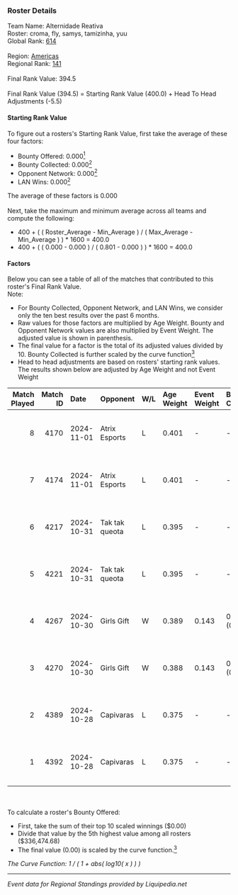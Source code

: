 ### Roster Details<br />
Team Name: Alternidade Reativa<br />
Roster: croma, fly, samys, tamizinha, yuu<br />
Global Rank: [614](../standings_global.md)<br />
<br />
Region: [Americas]( ../standings_americas.md)<br />
Regional Rank: [141]( ../standings_americas.md)<br />
<br />
Final Rank Value:  394.5<br />
<br />
Final Rank Value (394.5) = Starting Rank Value (400.0) + Head To Head Adjustments (-5.5)<br />

#### Starting Rank Value<br />
To figure out a rosters's Starting Rank Value, first take the average of these four factors:<br />
- Bounty Offered: 0.000[<sup>1</sup>](#table2)
- Bounty Collected: 0.000[<sup>2</sup>](#table1)
- Opponent Network: 0.000[<sup>2</sup>](#table1)
- LAN Wins: 0.000[<sup>2</sup>](#table1)

The average of these factors is 0.000<br />
<br />
Next, take the maximum and minimum average across all teams and compute the following:<br />
- 400 + ( ( Roster_Average - Min_Average ) / ( Max_Average - Min_Average ) ) * 1600 = 400.0
- 400 + ( ( 0.000 - 0.000 ) / ( 0.801 - 0.000 ) ) * 1600 = 400.0


#### Factors<br />
Below you can see a table of all of the matches that contributed to this roster's Final Rank Value.<br />
Note:<br />

- For Bounty Collected, Opponent Network, and LAN Wins, we consider only the ten best results over the past 6 months.
- Raw values for those factors are multiplied by Age Weight. Bounty and Opponent Network values are also multiplied by Event Weight. The adjusted value is shown in parenthesis.
- The final value for a factor is the total of its adjusted values divided by 10. Bounty Collected is further scaled by the curve function[<sup>3</sup>](#curveFunction)
- Head to head adjustments are based on rosters' starting rank values. The results shown below are adjusted by Age Weight and not Event Weight
<span id="table1"></span><br />


| Match Played | Match ID | Date       | Opponent       | W/L | Age Weight | Event Weight | Bounty Collected | Opponent Network | LAN Wins  | H2H Adj. | Roster                            |
| -: | -: | :- | :- | :- | :- | :- | :- | :- | :- | -: | :- |
|            8 |     4170 | 2024-11-01 | Atrix Esports  | L   | 0.401      | -            | -                | -                | -         |    -2.13 | croma, fly, samys, tamizinha, yuu |
|            7 |     4174 | 2024-11-01 | Atrix Esports  | L   | 0.401      | -            | -                | -                | -         |    -2.17 | croma, fly, samys, tamizinha, yuu |
|            6 |     4217 | 2024-10-31 | Tak tak queota | L   | 0.395      | -            | -                | -                | -         |    -2.46 | croma, fly, samys, tamizinha, yuu |
|            5 |     4221 | 2024-10-31 | Tak tak queota | L   | 0.395      | -            | -                | -                | -         |    -2.51 | croma, fly, samys, tamizinha, yuu |
|            4 |     4267 | 2024-10-30 | Girls Gift     | W   | 0.389      | 0.143        | 0.000 (0.000)    | 0.000 (0.000)    | 0 (0.000) |     5.81 | croma, fly, samys, tamizinha, yuu |
|            3 |     4270 | 2024-10-30 | Girls Gift     | W   | 0.388      | 0.143        | 0.000 (0.000)    | 0.000 (0.000)    | 0 (0.000) |     6.01 | croma, fly, samys, tamizinha, yuu |
|            2 |     4389 | 2024-10-28 | Capivaras      | L   | 0.375      | -            | -                | -                | -         |    -3.98 | croma, fly, samys, tamizinha, yuu |
|            1 |     4392 | 2024-10-28 | Capivaras      | L   | 0.375      | -            | -                | -                | -         |    -4.09 | croma, fly, samys, tamizinha, yuu |

<br />
<span id="table2"></span><br />
To calculate a roster's Bounty Offered:<br />

- First, take the sum of their top 10 scaled winnings ($0.00)
- Divide that value by the 5th highest value among all rosters ($336,474.68)
- The final value (0.00) is scaled by the curve function.[<sup>3</sup>](#curveFunction)

<span id="curveFunction"></span>_The Curve Function: 1 / ( 1 + abs( log10( x ) ) )_<br />

---
_Event data for Regional Standings provided by Liquipedia.net_<br />
